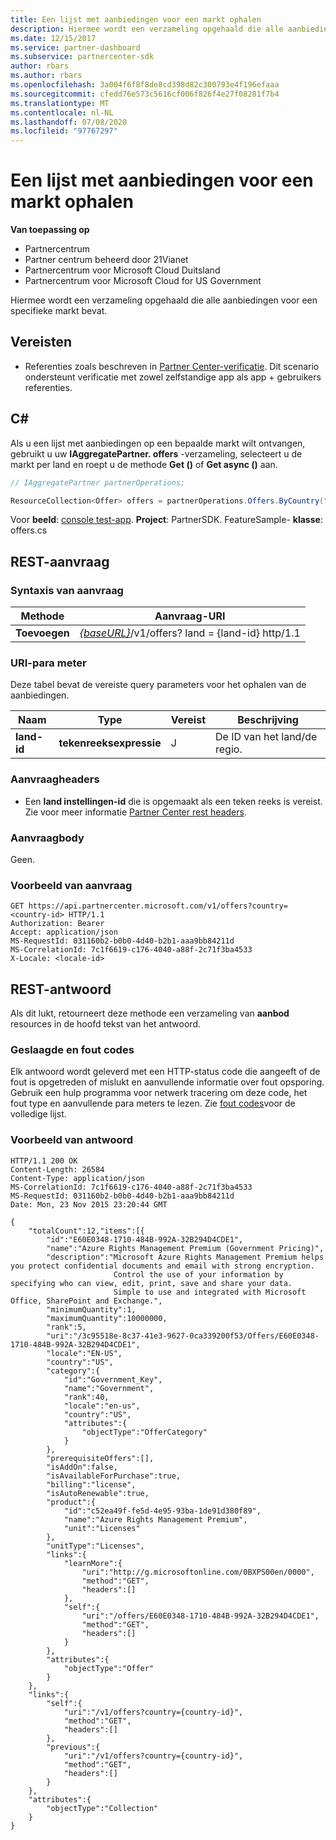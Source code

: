 ```yaml
---
title: Een lijst met aanbiedingen voor een markt ophalen
description: Hiermee wordt een verzameling opgehaald die alle aanbiedingen voor een specifieke markt bevat.
ms.date: 12/15/2017
ms.service: partner-dashboard
ms.subservice: partnercenter-sdk
author: rbars
ms.author: rbars
ms.openlocfilehash: 3a004f6f8f8de8cd398d82c300793e4f196efaaa
ms.sourcegitcommit: cfedd76e573c5616cf006f826f4e27f08281f7b4
ms.translationtype: MT
ms.contentlocale: nl-NL
ms.lasthandoff: 07/08/2020
ms.locfileid: "97767297"
---
```

# <a name="get-a-list-of-offers-for-a-market"></a>Een lijst met aanbiedingen voor een markt ophalen

**Van toepassing op**

- Partnercentrum
- Partner centrum beheerd door 21Vianet
- Partnercentrum voor Microsoft Cloud Duitsland
- Partnercentrum voor Microsoft Cloud for US Government

Hiermee wordt een verzameling opgehaald die alle aanbiedingen voor een specifieke markt bevat.

## <a name="prerequisites"></a>Vereisten

- Referenties zoals beschreven in [Partner Center-verificatie](partner-center-authentication.md). Dit scenario ondersteunt verificatie met zowel zelfstandige app als app + gebruikers referenties.

## <a name="c"></a>C\#

Als u een lijst met aanbiedingen op een bepaalde markt wilt ontvangen, gebruikt u uw **IAggregatePartner. offers** -verzameling, selecteert u de markt per land en roept u de methode **Get ()** of **Get async ()** aan.

``` csharp
// IAggregatePartner partnerOperations;

ResourceCollection<Offer> offers = partnerOperations.Offers.ByCountry("US").Get();
```

Voor **beeld**: [console test-app](console-test-app.md). **Project**: PartnerSDK. FeatureSample- **klasse**: offers.cs

## <a name="rest-request"></a>REST-aanvraag

### <a name="request-syntax"></a>Syntaxis van aanvraag

| Methode  | Aanvraag-URI                                                                          |
|---------|--------------------------------------------------------------------------------------|
| **Toevoegen** | [*{baseURL}*](partner-center-rest-urls.md)/v1/offers? land = {land-id} http/1.1   |

### <a name="uri-parameter"></a>URI-para meter

Deze tabel bevat de vereiste query parameters voor het ophalen van de aanbiedingen.

| Naam           | Type       | Vereist | Beschrijving            |
|----------------|------------|----------|------------------------|
| **land-id** | **tekenreeksexpressie** | J        | De ID van het land/de regio. |

### <a name="request-headers"></a>Aanvraagheaders

- Een **land instellingen-id** die is opgemaakt als een teken reeks is vereist.
Zie voor meer informatie [Partner Center rest headers](headers.md).

### <a name="request-body"></a>Aanvraagbody

Geen.

### <a name="request-example"></a>Voorbeeld van aanvraag

```http
GET https://api.partnercenter.microsoft.com/v1/offers?country=<country-id> HTTP/1.1
Authorization: Bearer
Accept: application/json
MS-RequestId: 031160b2-b0b0-4d40-b2b1-aaa9bb84211d
MS-CorrelationId: 7c1f6619-c176-4040-a88f-2c71f3ba4533
X-Locale: <locale-id>
```

## <a name="rest-response"></a>REST-antwoord

Als dit lukt, retourneert deze methode een verzameling van **aanbod** resources in de hoofd tekst van het antwoord.

### <a name="response-success-and-error-codes"></a>Geslaagde en fout codes

Elk antwoord wordt geleverd met een HTTP-status code die aangeeft of de fout is opgetreden of mislukt en aanvullende informatie over fout opsporing. Gebruik een hulp programma voor netwerk tracering om deze code, het fout type en aanvullende para meters te lezen. Zie [fout codes](error-codes.md)voor de volledige lijst.

### <a name="response-example"></a>Voorbeeld van antwoord

```http
HTTP/1.1 200 OK
Content-Length: 26584
Content-Type: application/json
MS-CorrelationId: 7c1f6619-c176-4040-a88f-2c71f3ba4533
MS-RequestId: 031160b2-b0b0-4d40-b2b1-aaa9bb84211d
Date: Mon, 23 Nov 2015 23:20:44 GMT

{
    "totalCount":12,"items":[{
        "id":"E60E0348-1710-484B-992A-32B294D4CDE1",
        "name":"Azure Rights Management Premium (Government Pricing)",
        "description":"Microsoft Azure Rights Management Premium helps you protect confidential documents and email with strong encryption.
                       Control the use of your information by specifying who can view, edit, print, save and share your data.
                       Simple to use and integrated with Microsoft Office, SharePoint and Exchange.",
        "minimumQuantity":1,
        "maximumQuantity":10000000,
        "rank":5,
        "uri":"/3c95518e-8c37-41e3-9627-0ca339200f53/Offers/E60E0348-1710-484B-992A-32B294D4CDE1",
        "locale":"EN-US",
        "country":"US",
        "category":{
            "id":"Government_Key",
            "name":"Government",
            "rank":40,
            "locale":"en-us",
            "country":"US",
            "attributes":{
                "objectType":"OfferCategory"
            }
        },
        "prerequisiteOffers":[],
        "isAddOn":false,
        "isAvailableForPurchase":true,
        "billing":"license",
        "isAutoRenewable":true,
        "product":{
            "id":"c52ea49f-fe5d-4e95-93ba-1de91d380f89",
            "name":"Azure Rights Management Premium",
            "unit":"Licenses"
        },
        "unitType":"Licenses",
        "links":{
            "learnMore":{
                "uri":"http://g.microsoftonline.com/0BXPS00en/0000",
                "method":"GET",
                "headers":[]
            },
            "self":{
                "uri":"/offers/E60E0348-1710-484B-992A-32B294D4CDE1",
                "method":"GET",
                "headers":[]
            }
        },
        "attributes":{
            "objectType":"Offer"
        }
    },
    "links":{
        "self":{
            "uri":"/v1/offers?country={country-id}",
            "method":"GET",
            "headers":[]
        },
        "previous":{
            "uri":"/v1/offers?country={country-id}",
            "method":"GET",
            "headers":[]
        }
    },
    "attributes":{
        "objectType":"Collection"
    }
}
```
